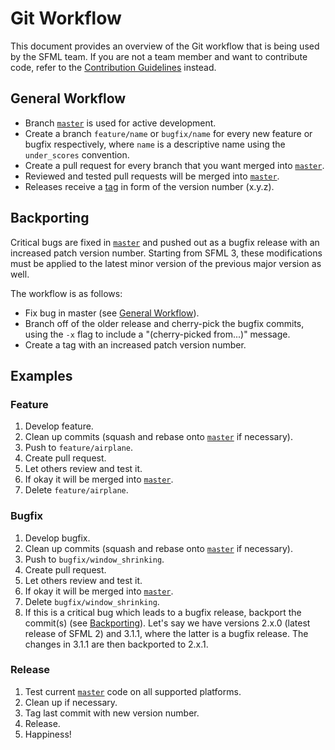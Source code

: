 # Git Workflow

This document provides an overview of the Git workflow that is being used by the SFML team. If you are not a team member and want to contribute code, refer to the [Contribution Guidelines](contribute.md "Go to the contribution guidelines") instead.

## General Workflow

- Branch [`master`](https://github.com/SFML/SFML/tree/master) is used for active development.
- Create a branch `feature/name` or `bugfix/name` for every new feature or bugfix respectively, where `name` is a descriptive name using the `under_scores` convention.
- Create a pull request for every branch that you want merged into [`master`](https://github.com/SFML/SFML/tree/master).
- Reviewed and tested pull requests will be merged into [`master`](https://github.com/SFML/SFML/tree/master).
- Releases receive a [tag](https://github.com/SFML/SFML/tags) in form of the version number (x.y.z).

## Backporting

Critical bugs are fixed in [`master`](https://github.com/SFML/SFML/tree/master) and pushed out as a bugfix release with an increased patch version number. Starting from SFML 3, these modifications must be applied to the latest minor version of the previous major version as well.

The workflow is as follows:

- Fix bug in master (see [General Workflow](#general-workflow)).
- Branch off of the older release and cherry-pick the bugfix commits, using the `-x` flag to include a "(cherry-picked from...)" message.
- Create a tag with an increased patch version number.

## Examples

### Feature

1. Develop feature.
2. Clean up commits (squash and rebase onto [`master`](https://github.com/SFML/SFML/tree/master) if necessary).
3. Push to `feature/airplane`.
4. Create pull request.
5. Let others review and test it.
6. If okay it will be merged into [`master`](https://github.com/SFML/SFML/tree/master).
7. Delete `feature/airplane`.

### Bugfix

1. Develop bugfix.
2. Clean up commits (squash and rebase onto [`master`](https://github.com/SFML/SFML/tree/master) if necessary).
3. Push to `bugfix/window_shrinking`.
4. Create pull request.
5. Let others review and test it.
6. If okay it will be merged into [`master`](https://github.com/SFML/SFML/tree/master).
7. Delete `bugfix/window_shrinking`.
8. If this is a critical bug which leads to a bugfix release, backport the commit(s) (see [Backporting](https://www.sfml-dev.org/workflow.php#backporting)). Let's say we have versions 2.x.0 (latest release of SFML 2) and 3.1.1, where the latter is a bugfix release. The changes in 3.1.1 are then backported to 2.x.1.

### Release

1. Test current [`master`](https://github.com/SFML/SFML/tree/master) code on all supported platforms.
2. Clean up if necessary.
3. Tag last commit with new version number.
4. Release.
5. Happiness!